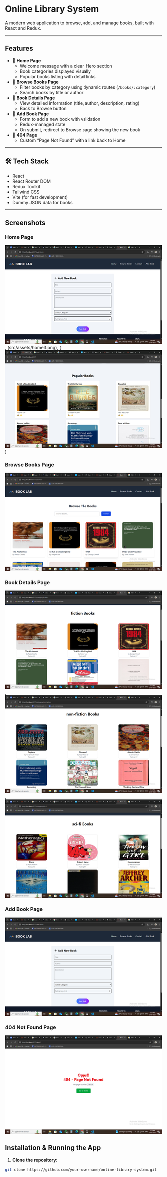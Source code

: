 #  Online Library System

A modern web application to browse, add, and manage books, built with React and Redux.

---

##  Features

- 🔹 **Home Page**
  - Welcome message with a clean Hero section
  - Book categories displayed visually
  - Popular books listing with detail links
- 🔹 **Browse Books Page**
  - Filter books by category using dynamic routes (`/books/:category`)
  - Search books by title or author
- 🔹 **Book Details Page**
  - View detailed information (title, author, description, rating)
  - Back to Browse button
- 🔹 **Add Book Page**
  - Form to add a new book with validation
  - Redux-managed state
  - On submit, redirect to Browse page showing the new book
- 🔹 **404 Page**
  - Custom “Page Not Found” with a link back to Home

---

## 🛠 Tech Stack

- React
- React Router DOM
- Redux Toolkit
- Tailwind CSS
- Vite (for fast development)
- Dummy JSON data for books

---

##  Screenshots

###  Home Page
![Home Page](src/assets/addbook.jpg),
(src/assets/home3.png),
(![src/assets/home2.png](src/assets/home2.jpg))

###  Browse Books Page
![Browse Books](src/assets/Browse.png)

###  Book Details Page
![Book Details](src/assets/fictionbook.png),
![non-fiction](src/assets/non-fictionbook.png),
![Sci-fi](src/assets/sci-fi.png)

###  Add Book Page
![Add Book](src/assets/addbook.png)

###  404 Not Found Page
![404 Page](src/assets/NotFound.png)


## Installation & Running the App

1. **Clone the repository:**

```bash
git clone https://github.com/your-username/online-library-system.git
